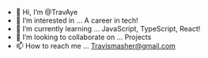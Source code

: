- 👋 Hi, I’m @TravAye
- 👀 I’m interested in ... A career in tech!
- 🌱 I’m currently learning ... JavaScript, TypeScript, React!
- 💞️ I’m looking to collaborate on ... Projects
- 📫 How to reach me ... Travismasher@gmail.com

<!---
TravAye/TravAye is a ✨ special ✨ repository because its `README.md` (this file) appears on your GitHub profile.
You can click the Preview link to take a look at your changes.
--->
